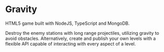 # Gravity
HTML5 game built with NodeJS, TypeScript and MongoDB.

Destroy the enemy stations with long range projectiles, utilizing gravity to avoid obstacles.
Alternatively, create and publish your own levels with a flexible API capable of interacting with every aspect of a level.